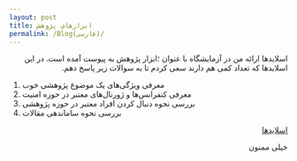 ```yaml
---
layout: post
title: ابزارهای پژوهش
permalink: /Blog(فارسی)/	
---  
```

<p dir="rtl" align="right">اسلایدها ارائه من در آزمایشگاه با عنوان ؛ابزار پژوهش به پیوست آمده است. در این اسلایدها که تعداد کمی هم دارند سعی کردم تا به سوالات زیر پاسخ دهم.</p>

<p dir="rtl" align="right">
  <ol>
  <li>معرفی ویژگی‌های یک موضوع پژوهشی خوب</li>
  <li>معرفی کنفرانس‌ها و ژورنال‌های معتبر در حوزه امنیت</li>
  <li>بررسی نحوه دنبال کردن افراد معتبر در حوزه پژوهشی</li>
  <li>بررسی نحوه ساماندهی مقالات</li>
</ol> 
</p>


<p dir="rtl" align="right"><a href="https://drive.google.com/open?id=14dRtNtjRTHGWVhlY6qYNUndos4cNUefr">اسلایدها</a></p>

<p dir="rtl" align="right">خیلی ممنون</p>
